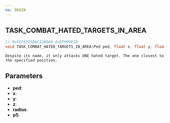 ```yaml
---
ns: BRAIN
---
```

## TASK_COMBAT_HATED_TARGETS_IN_AREA

```c
// 0x4CF5F55DAC3280A0 0xDF099E18
void TASK_COMBAT_HATED_TARGETS_IN_AREA(Ped ped, float x, float y, float z, float radius, Any p5);
```

```
Despite its name, it only attacks ONE hated target. The one closest to the specified position.  
```

## Parameters
* **ped**: 
* **x**: 
* **y**: 
* **z**: 
* **radius**: 
* **p5**: 

